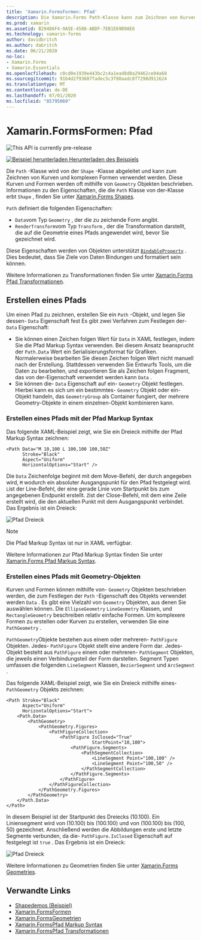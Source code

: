 ```yaml
---
title: 'Xamarin.FormsFormen: Pfad'
description: Die Xamarin.Forms Path-Klasse kann zum Zeichnen von Kurven und komplexen Formen verwendet werden.
ms.prod: xamarin
ms.assetid: B29486F4-9A5E-4588-ABDF-7EB1E69B9AE6
ms.technology: xamarin-forms
author: davidbritch
ms.author: dabritch
ms.date: 06/21/2020
no-loc:
- Xamarin.Forms
- Xamarin.Essentials
ms.openlocfilehash: c0cd0e1939e443bc2c4a1ead8d0a29462ce04a68
ms.sourcegitcommit: 91b4d2f93687fadec5c3f80aadc8f7298d911624
ms.translationtype: MT
ms.contentlocale: de-DE
ms.lasthandoff: 07/01/2020
ms.locfileid: "85795060"
---
```

# <a name="xamarinforms-shapes-path"></a>Xamarin.FormsFormen: Pfad

![](~/media/shared/preview.png "This API is currently pre-release")

[![Beispiel herunterladen](~/media/shared/download.png) Herunterladen des Beispiels](https://docs.microsoft.com/samples/xamarin/xamarin-forms-samples/userinterface-shapesdemos/)

Die `Path` -Klasse wird von der `Shape` -Klasse abgeleitet und kann zum Zeichnen von Kurven und komplexen Formen verwendet werden. Diese Kurven und Formen werden oft mithilfe von `Geometry` Objekten beschrieben. Informationen zu den Eigenschaften, die die `Path` Klasse von der-Klasse erbt `Shape` , finden Sie unter [ Xamarin.Forms Shapes](index.md).

`Path` definiert die folgenden Eigenschaften:

- `Data`vom Typ `Geometry` , der die zu zeichende Form angibt.
- `RenderTransform`vom Typ `Transform` , der die Transformation darstellt, die auf die Geometrie eines Pfads angewendet wird, bevor Sie gezeichnet wird.

Diese Eigenschaften werden von Objekten unterstützt [`BindableProperty`](xref:Xamarin.Forms.BindableProperty) . Dies bedeutet, dass Sie Ziele von Daten Bindungen und formatiert sein können.

Weitere Informationen zu Transformationen finden Sie unter [ Xamarin.Forms Pfad Transformationen](path-transforms.md).

## <a name="create-a-path"></a>Erstellen eines Pfads

Um einen Pfad zu zeichnen, erstellen Sie ein `Path` -Objekt, und legen Sie dessen- `Data` Eigenschaft fest Es gibt zwei Verfahren zum Festlegen der- `Data` Eigenschaft:

- Sie können einen Zeichen folgen Wert für `Data` in XAML festlegen, indem Sie die Pfad Markup Syntax verwenden. Bei diesem Ansatz beansprucht der `Path.Data` Wert ein Serialisierungsformat für Grafiken. Normalerweise bearbeiten Sie diesen Zeichen folgen Wert nicht manuell nach der Erstellung. Stattdessen verwenden Sie Entwurfs Tools, um die Daten zu bearbeiten, und exportieren Sie als Zeichen folgen Fragment, das von der-Eigenschaft verwendet werden kann `Data` .
- Sie können die- `Data` Eigenschaft auf ein- `Geometry` Objekt festlegen. Hierbei kann es sich um ein bestimmtes- `Geometry` Objekt oder ein-Objekt handeln, das `GeometryGroup` als Container fungiert, der mehrere Geometry-Objekte in einem einzelnen-Objekt kombinieren kann.

### <a name="create-a-path-with-path-markup-syntax"></a>Erstellen eines Pfads mit der Pfad Markup Syntax

Das folgende XAML-Beispiel zeigt, wie Sie ein Dreieck mithilfe der Pfad Markup Syntax zeichnen:

```xaml
<Path Data="M 10,100 L 100,100 100,50Z"
      Stroke="Black"
      Aspect="Uniform"
      HorizontalOptions="Start" />
```

Die `Data` Zeichenfolge beginnt mit dem Move-Befehl, der durch angegeben wird, `M` wodurch ein absoluter Ausgangspunkt für den Pfad festgelegt wird. `L`ist der Line-Befehl, der eine gerade Linie vom Startpunkt bis zum angegebenen Endpunkt erstellt. `Z`ist der Close-Befehl, mit dem eine Zeile erstellt wird, die den aktuellen Punkt mit dem Ausgangspunkt verbindet. Das Ergebnis ist ein Dreieck:

![Pfad Dreieck](path-images/triangle.png "Pfad Dreieck")

> [!NOTE]
> Die Pfad Markup Syntax ist nur in XAML verfügbar.

Weitere Informationen zur Pfad Markup Syntax finden Sie unter [ Xamarin.Forms Pfad Markup Syntax](path-markup-syntax.md).

### <a name="create-a-path-with-geometry-objects"></a>Erstellen eines Pfads mit Geometry-Objekten

Kurven und Formen können mithilfe von- `Geometry` Objekten beschrieben werden, die zum Festlegen der `Path` -Eigenschaft des Objekts verwendet werden `Data` . Es gibt eine Vielzahl von `Geometry` Objekten, aus denen Sie auswählen können. Die `EllipseGeometry` `LineGeometry` Klassen, und `RectangleGeometry` beschreiben relativ einfache Formen. Um komplexere Formen zu erstellen oder Kurven zu erstellen, verwenden Sie eine `PathGeometry` .

`PathGeometry`Objekte bestehen aus einem oder mehreren- `PathFigure` Objekten. Jedes- `PathFigure` Objekt stellt eine andere Form dar. Jedes-Objekt besteht aus `PathFigure` einem oder mehreren- `PathSegment` Objekten, die jeweils einen Verbindungsteil der Form darstellen. Segment Typen umfassen die folgenden `LineSegment` Klassen, `BezierSegment` und `ArcSegment` .

Das folgende XAML-Beispiel zeigt, wie Sie ein Dreieck mithilfe eines- `PathGeometry` Objekts zeichnen:

```xaml
<Path Stroke="Black"
      Aspect="Uniform"
      HorizontalOptions="Start">
    <Path.Data>
        <PathGeometry>
            <PathGeometry.Figures>
                <PathFigureCollection>
                    <PathFigure IsClosed="True"
                                StartPoint="10,100">
                        <PathFigure.Segments>
                            <PathSegmentCollection>
                                <LineSegment Point="100,100" />
                                <LineSegment Point="100,50" />
                            </PathSegmentCollection>
                        </PathFigure.Segments>
                    </PathFigure>
                </PathFigureCollection>
            </PathGeometry.Figures>
        </PathGeometry>
    </Path.Data>
</Path>
```

In diesem Beispiel ist der Startpunkt des Dreiecks (10.100). Ein Liniensegment wird von (10.100) bis (100.100) und von (100.100) bis (100, 50) gezeichnet. Anschließend werden die Abbildungen erste und letzte Segmente verbunden, da die- `PathFigure.IsClosed` Eigenschaft auf festgelegt ist `true` . Das Ergebnis ist ein Dreieck:

![Pfad Dreieck](path-images/triangle.png "Pfad Dreieck")

Weitere Informationen zu Geometrien finden Sie unter [ Xamarin.Forms Geometries](geometries.md).

## <a name="related-links"></a>Verwandte Links

- [Shapedemos (Beispiel)](https://docs.microsoft.com/samples/xamarin/xamarin-forms-samples/userinterface-shapesdemos/)
- [Xamarin.FormsFormen](index.md)
- [Xamarin.FormsGeometrien](geometries.md)
- [Xamarin.FormsPfad Markup Syntax](path-markup-syntax.md)
- [Xamarin.FormsPfad Transformationen](path-transforms.md)
